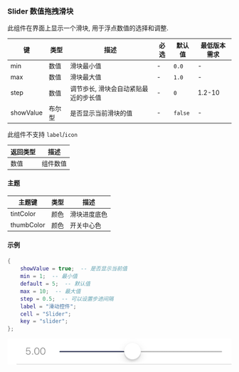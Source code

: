 ### Slider 数值拖拽滑块

此组件在界面上显示一个滑块, 用于浮点数值的选择和调整. 

|键|类型|描述|必选|默认值|最低版本需求|
|---|---|---|---|---|---|
|min|数值|滑块最小值|\-|`0.0`|\-|
|max|数值|滑块最大值|\-|`1.0`|\-|
|step|数值|调节歩长, 滑块会自动紧贴最近的步长值|\-|`0`|1.2-10|
|showValue|布尔型|是否显示当前滑块的值|\-|`false`|\-|

此组件不支持 `label`/`icon`

|返回类型|描述|
|---|---|
|数值|组件数值|


#### 主题

|主题键|类型|描述|
|---|---|---|
|tintColor|颜色|滑块进度底色|
|thumbColor|颜色|开关中心色|


#### 示例

``` lua
{
    showValue = true;  -- 是否显示当前值
    min = 1;  -- 最小值
    default = 5;  -- 默认值
    max = 10;  -- 最大值
    step = 0.5;  -- 可以设置步进间隔
    label = "滑动控件";
    cell = "Slider";
    key = "slider";
};
```

![XUI-Slider.png](XUIScreenshots/XUI-Slider.png)

